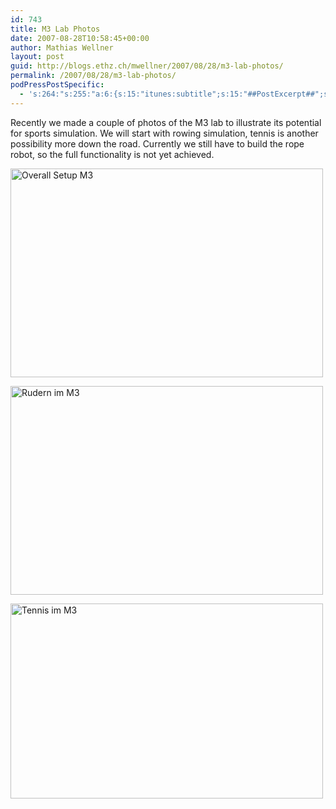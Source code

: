 ```yaml
---
id: 743
title: M3 Lab Photos
date: 2007-08-28T10:58:45+00:00
author: Mathias Wellner
layout: post
guid: http://blogs.ethz.ch/mwellner/2007/08/28/m3-lab-photos/
permalink: /2007/08/28/m3-lab-photos/
podPressPostSpecific:
  - 's:264:"s:255:"a:6:{s:15:"itunes:subtitle";s:15:"##PostExcerpt##";s:14:"itunes:summary";s:15:"##PostExcerpt##";s:15:"itunes:keywords";s:17:"##WordPressCats##";s:13:"itunes:author";s:10:"##Global##";s:15:"itunes:explicit";s:7:"Default";s:12:"itunes:block";s:7:"Default";}";";'
---
```

Recently we made a couple of photos of the M3 lab to illustrate its potential for sports simulation. We will start with rowing simulation, tennis is another possibility more down the road. Currently we still have to build the rope robot, so the full functionality is not yet achieved.

[<img src="http://farm2.static.flickr.com/1408/1256252988_dd2e6597a3.jpg" alt="Overall Setup M3" height="334" width="500" />](http://www.flickr.com/photos/mwellner/1256252988/ "Photo Sharing")

[<img src="http://farm2.static.flickr.com/1166/1202275104_1c99790cdb.jpg" alt="Rudern im M3" height="334" width="500" />](http://www.flickr.com/photos/mwellner/1202275104/ "Photo Sharing")

[<img src="http://farm2.static.flickr.com/1297/1202282006_e95f9b9001.jpg" alt="Tennis im M3" height="312" width="500" />](http://www.flickr.com/photos/mwellner/1202282006/ "Photo Sharing")
